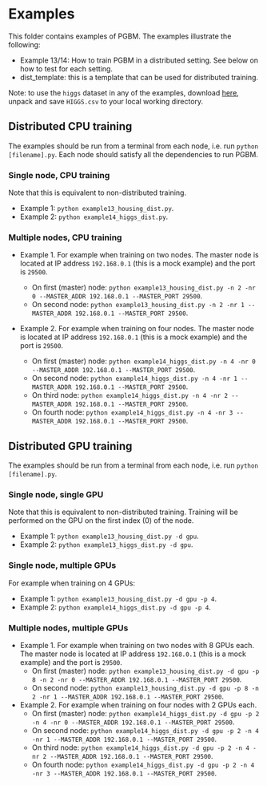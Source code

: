 # Examples #

This folder contains examples of PGBM. The examples illustrate the following:
* Example 13/14: How to train PGBM in a distributed setting. See below on how to test for each setting.
* dist_template: this is a template that can be used for distributed training. 

Note: to use the `higgs` dataset in any of the examples, download [here](https://archive.ics.uci.edu/ml/datasets/HIGGS), unpack and save `HIGGS.csv` to your local working directory.

## Distributed CPU training ##
The examples should be run from a terminal from each node, i.e. run `python [filename].py`. Each node should satisfy all the dependencies to run PGBM.

### Single node, CPU training ###
Note that this is equivalent to non-distributed training. 
* Example 1: `python example13_housing_dist.py`.
* Example 2: `python example14_higgs_dist.py`.

### Multiple nodes, CPU training ###
* Example 1. For example when training on two nodes. The master node is located at IP address `192.168.0.1` (this is a mock example) and the port is `29500`.
  * On first (master) node: `python example13_housing_dist.py -n 2 -nr 0 --MASTER_ADDR 192.168.0.1 --MASTER_PORT 29500`.
  * On second node: `python example13_housing_dist.py -n 2 -nr 1 --MASTER_ADDR 192.168.0.1 --MASTER_PORT 29500`.

* Example 2. For example when training on four nodes. The master node is located at IP address `192.168.0.1` (this is a mock example) and the port is `29500`.
  * On first (master) node: `python example14_higgs_dist.py -n 4 -nr 0 --MASTER_ADDR 192.168.0.1 --MASTER_PORT 29500`.
  * On second node: `python example14_higgs_dist.py -n 4 -nr 1 --MASTER_ADDR 192.168.0.1 --MASTER_PORT 29500`.
  * On third node: `python example14_higgs_dist.py -n 4 -nr 2 --MASTER_ADDR 192.168.0.1 --MASTER_PORT 29500`.
  * On fourth node: `python example14_higgs_dist.py -n 4 -nr 3 --MASTER_ADDR 192.168.0.1 --MASTER_PORT 29500`.

## Distributed GPU training ## 
The examples should be run from a terminal from each node, i.e. run `python [filename].py`. 

### Single node, single GPU ###
Note that this is equivalent to non-distributed training. Training will be performed on the GPU on the first index (0) of the node. 
* Example 1: `python example13_housing_dist.py -d gpu`.
* Example 2: `python example13_higgs_dist.py -d gpu`.

### Single node, multiple GPUs ###
For example when training on 4 GPUs:
* Example 1: `python example13_housing_dist.py -d gpu -p 4`.
* Example 2: `python example14_higgs_dist.py -d gpu -p 4`.

### Multiple nodes, multiple GPUs ###
* Example 1. For example when training on two nodes with 8 GPUs each. The master node is located at IP address `192.168.0.1` (this is a mock example) and the port is `29500`.
  * On first (master) node: `python example13_housing_dist.py -d gpu -p 8 -n 2 -nr 0 --MASTER_ADDR 192.168.0.1 --MASTER_PORT 29500`.
  * On second node: `python example13_housing_dist.py -d gpu -p 8 -n 2 -nr 1 --MASTER_ADDR 192.168.0.1 --MASTER_PORT 29500`.
* Example 2. For example when training on four nodes with 2 GPUs each. 
  * On first (master) node: `python example14_higgs_dist.py -d gpu -p 2 -n 4 -nr 0 --MASTER_ADDR 192.168.0.1 --MASTER_PORT 29500`.
  * On second node: `python example14_higgs_dist.py -d gpu -p 2 -n 4 -nr 1 --MASTER_ADDR 192.168.0.1 --MASTER_PORT 29500`.
  * On third node: `python example14_higgs_dist.py -d gpu -p 2 -n 4 -nr 2 --MASTER_ADDR 192.168.0.1 --MASTER_PORT 29500`.
  * On fourth node: `python example14_higgs_dist.py -d gpu -p 2 -n 4 -nr 3 --MASTER_ADDR 192.168.0.1 --MASTER_PORT 29500`.
